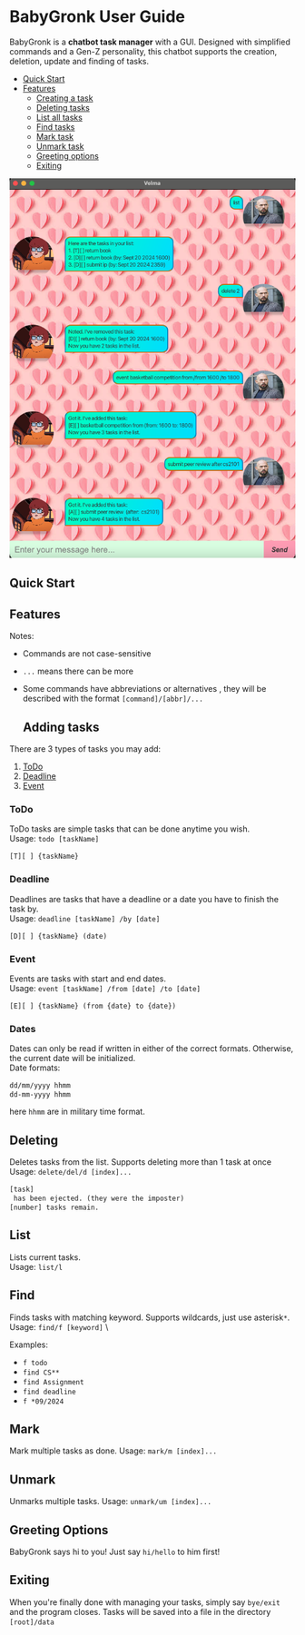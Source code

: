 # BabyGronk User Guide

BabyGronk is a **chatbot task manager** with a GUI. Designed with simplified commands and a Gen-Z personality, 
this chatbot supports the creation, deletion, update and finding of tasks.

- [Quick Start]()
- [Features]()
   - [Creating a task]()
   - [Deleting tasks]()
   - [List all tasks]()
   - [Find tasks]()
   - [Mark task]()
   - [Unmark task]()
   - [Greeting options]()
   - [Exiting]()

![Product screenshot](Ui.png)

  ## Quick Start 

  ## Features
Notes: 
- Commands are not case-sensitive
- `...` means there can be more
- Some commands have abbreviations or alternatives , they will be described with the format `[command]/[abbr]/...`


  ## Adding tasks

There are 3 types of tasks you may add:
1. [ToDo]()
2. [Deadline]()
3. [Event]()

### ToDo
ToDo tasks are simple tasks that can be done anytime you wish.\
Usage: `todo [taskName]`
```
[T][ ] {taskName}
```

### Deadline
Deadlines are tasks that have a deadline or a date you have to finish the task by. \
Usage: `deadline [taskName] /by [date]`
```
[D][ ] {taskName} (date)
```

### Event
Events are tasks with start and end dates. \
Usage: `event [taskName] /from [date] /to [date]`
```
[E][ ] {taskName} (from {date} to {date})
```

### Dates
Dates can only be read if written in either of the correct formats. Otherwise, the current date will be initialized. \
Date formats:
```
dd/mm/yyyy hhmm
dd-mm-yyyy hhmm
```
here `hhmm` are in military time format.

  ## Deleting
Deletes tasks from the list. Supports deleting more than 1 task at once\
Usage: `delete/del/d [index]...`
```
[task]
 has been ejected. (they were the imposter)
[number] tasks remain.
```

 ## List
Lists current tasks. \
Usage: `list/l`

 ## Find
Finds tasks with matching keyword. Supports wildcards, just use asterisk`*`. \
Usage: `find/f [keyword]` \

Examples: 
- `f todo`
- `find CS**`
- `find Assignment`
- `find deadline`
- `f *09/2024`

 ## Mark
Mark multiple tasks as done.
Usage: `mark/m [index]...`

 ## Unmark
Unmarks multiple tasks.
Usage: `unmark/um [index]...`

 ## Greeting Options
BabyGronk says hi to you! Just say `hi/hello` to him first!

 ## Exiting
When you're finally done with managing your tasks, simply say `bye/exit` and the program closes.
Tasks will be saved into a file in the directory `[root]/data`